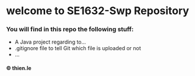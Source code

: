 # welcome to SE1632-Swp Repository
### You will find in this repo the following stuff:
* A Java project regarding to...
* .gitignore file to tell Git which file is uploaded or not
* ...
#### © thien.le 